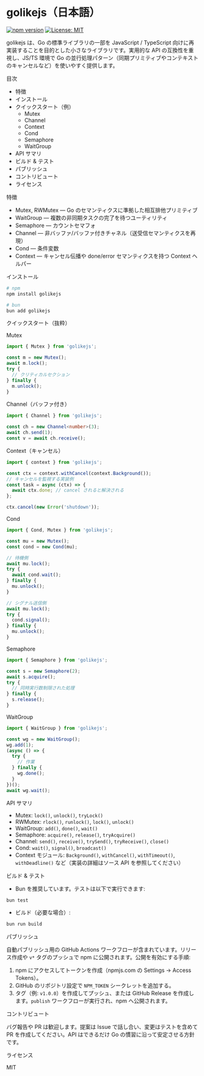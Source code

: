 

# golikejs（日本語）

[![npm version](https://badge.fury.io/js/golikejs.svg)](https://badge.fury.io/js/golikejs) [![License: MIT](https://img.shields.io/badge/License-MIT-yellow.svg)](https://opensource.org/licenses/MIT)

golikejs は、Go の標準ライブラリの一部を JavaScript / TypeScript 向けに再実装することを目的とした小さなライブラリです。実用的な API の互換性を重視し、JS/TS 環境で Go の並行処理パターン（同期プリミティブやコンテキストのキャンセルなど）を使いやすく提供します。

目次

- 特徴
- インストール
- クイックスタート（例）
  - Mutex
  - Channel
  - Context
  - Cond
  - Semaphore
  - WaitGroup
- API サマリ
- ビルド & テスト
- パブリッシュ
- コントリビュート
- ライセンス

特徴

- Mutex, RWMutex — Go のセマンティクスに準拠した相互排他プリミティブ
- WaitGroup — 複数の非同期タスクの完了を待つユーティリティ
- Semaphore — カウントセマフォ
- Channel<T> — 非バッファ/バッファ付きチャネル（送受信セマンティクスを再現）
- Cond — 条件変数
- Context — キャンセル伝播や done/error セマンティクスを持つ Context ヘルパー

インストール

```bash
# npm
npm install golikejs

# bun
bun add golikejs
```

クイックスタート（抜粋）

Mutex

```ts
import { Mutex } from 'golikejs';

const m = new Mutex();
await m.lock();
try {
  // クリティカルセクション
} finally {
  m.unlock();
}
```

Channel（バッファ付き）

```ts
import { Channel } from 'golikejs';

const ch = new Channel<number>(3);
await ch.send(1);
const v = await ch.receive();
```

Context（キャンセル）

```ts
import { context } from 'golikejs';

const ctx = context.withCancel(context.Background());
// キャンセルを監視する実装例
const task = async (ctx) => {
  await ctx.done; // cancel されると解決される
};

ctx.cancel(new Error('shutdown'));
```

Cond

```ts
import { Cond, Mutex } from 'golikejs';

const mu = new Mutex();
const cond = new Cond(mu);

// 待機側
await mu.lock();
try {
  await cond.wait();
} finally {
  mu.unlock();
}

// シグナル送信側
await mu.lock();
try {
  cond.signal();
} finally {
  mu.unlock();
}
```

Semaphore

```ts
import { Semaphore } from 'golikejs';

const s = new Semaphore(2);
await s.acquire();
try {
  // 同時実行数制限された処理
} finally {
  s.release();
}
```

WaitGroup

```ts
import { WaitGroup } from 'golikejs';

const wg = new WaitGroup();
wg.add(1);
(async () => {
  try {
    // 作業
  } finally {
    wg.done();
  }
})();
await wg.wait();
```

API サマリ

- Mutex: `lock()`, `unlock()`, `tryLock()`
- RWMutex: `rlock()`, `runlock()`, `lock()`, `unlock()`
- WaitGroup: `add()`, `done()`, `wait()`
- Semaphore: `acquire()`, `release()`, `tryAcquire()`
- Channel<T>: `send()`, `receive()`, `trySend()`, `tryReceive()`, `close()`
- Cond: `wait()`, `signal()`, `broadcast()`
- Context モジュール: `Background()`, `withCancel()`, `withTimeout()`, `withDeadline()` など（実装の詳細はソース API を参照してください）

ビルド & テスト

- Bun を推奨しています。テストは以下で実行できます:

```bash
bun test
```

- ビルド（必要な場合）:

```bash
bun run build
```

パブリッシュ

自動パブリッシュ用の GitHub Actions ワークフローが含まれています。リリース作成や `v*` タグのプッシュで npm に公開されます。公開を有効にする手順:

1. npm にアクセスしてトークンを作成（npmjs.com の Settings → Access Tokens）。
2. GitHub のリポジトリ設定で `NPM_TOKEN` シークレットを追加する。
3. タグ（例: `v1.0.0`）を作成してプッシュ、または GitHub Release を作成します。`publish` ワークフローが実行され、npm へ公開されます。

コントリビュート

バグ報告や PR は歓迎します。提案は Issue で話し合い、変更はテストを含めて PR を作成してください。API はできるだけ Go の慣習に沿って安定させる方針です。

ライセンス

MIT

